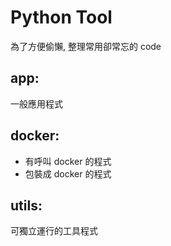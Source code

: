 # Python Tool
為了方便偷懶, 整理常用卻常忘的 code

## app:
一般應用程式

## docker:
* 有呼叫 docker 的程式
* 包裝成 docker 的程式

## utils:
可獨立運行的工具程式
